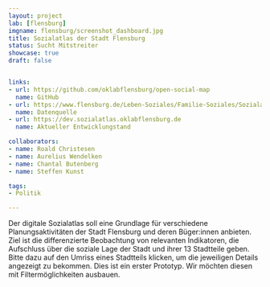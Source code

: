 ```yaml
---
layout: project
lab: [flensburg]
imgname: flensburg/screenshot_dashboard.jpg
title: Sozialatlas der Stadt Flensburg
status: Sucht Mitstreiter
showcase: true
draft: false


links:
- url: https://github.com/oklabflensburg/open-social-map
  name: GitHub
- url: https://www.flensburg.de/Leben-Soziales/Familie-Soziales/Sozialatlas
  name: Datenquelle
- url: https://dev.sozialatlas.oklabflensburg.de
  name: Aktueller Entwicklungstand

collaborators:
- name: Roald Christesen
- name: Aurelius Wendelken
- name: Chantal Butenberg
- name: Steffen Kunst

tags:
- Politik

---
```


Der digitale Sozialatlas soll eine Grundlage für verschiedene Planungsaktivitäten der Stadt Flensburg und deren Büger:innen anbieten. Ziel ist die differenzierte Beobachtung von relevanten Indikatoren, die Aufschluss über die soziale Lage der Stadt und ihrer 13 Stadtteile geben. Bitte dazu auf den Umriss eines Stadtteils klicken, um die jeweiligen Details angezeigt zu bekommen. Dies ist ein erster Prototyp. Wir möchten diesen mit Filtermöglichkeiten ausbauen.
